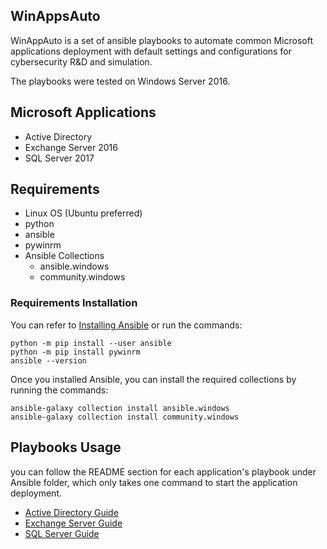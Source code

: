 ## WinAppsAuto
WinAppAuto is a set of ansible playbooks to automate common Microsoft applications deployment with default settings and configurations for cybersecurity R&D and simulation.

The playbooks were tested on Windows Server 2016.

## Microsoft Applications
- Active Directory
- Exchange Server 2016
- SQL Server 2017

## Requirements
- Linux OS (Ubuntu preferred)
- python
- ansible
- pywinrm
- Ansible Collections
  - ansible.windows
  - community.windows

### Requirements Installation
You can refer to [Installing Ansible](https://docs.ansible.com/ansible/latest/installation_guide/intro_installation.html) or run the commands:

```
python -m pip install --user ansible
python -m pip install pywinrm
ansible --version
```

Once you installed Ansible, you can install the required collections by running the commands:
```
ansible-galaxy collection install ansible.windows
ansible-galaxy collection install community.windows
```
## Playbooks Usage
you can follow the README section for each application's playbook under Ansible folder, which only takes one command to start the application deployment.
- [Active Directory Guide](Ansible/DC/README.md)
- [Exchange Server Guide](Ansible/EXCH/README.md)
- [SQL Server Guide](Ansible/SQL/README.md)